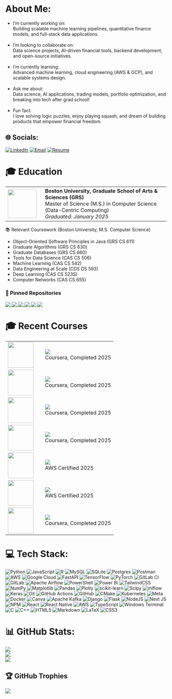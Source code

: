 # About Me:
- I’m currently working on:<br>Building scalable machine learning pipelines, quantitative finance models, and full-stack data applications.<br><br>
- I’m looking to collaborate on:<br>Data science projects, AI-driven financial tools, backend development, and open-source initiatives.<br><br>
- I’m currently learning:<br>Advanced machine learning, cloud engineering (AWS & GCP), and scalable systems design.<br><br>
- Ask me about:<br>Data science, AI applications, trading models, portfolio optimization, and breaking into tech after grad school!<br><br>
- Fun fact:<br>I love solving logic puzzles, enjoy playing squash, and dream of building products that empower financial freedom.

## 🌐 Socials:
[![LinkedIn](https://img.shields.io/badge/LinkedIn-%230077B5.svg?logo=linkedin&logoColor=white)](https://linkedin.com/in/arunesh-kumar-lal) 
[![Email](https://img.shields.io/badge/Email-D14836?logo=gmail&logoColor=white)](mailto:aklal@bu.edu) 
[![Resume](https://img.shields.io/badge/Resume-%2300C4CC.svg?logo=read-the-docs&logoColor=white)](https://www.datascienceportfol.io/static/pdf_uploads/cvs/Data_Science_Resume_Arunesh_Kumar_Lal.pdf)

# 🎓 Education

<table>
  <tr>
    <td width="100px">
      <img src="https://i.postimg.cc/9MF7pYvx/BU.png" width="90px">
    </td>
    <td>
      <b>Boston University, Graduate School of Arts & Sciences (GRS)</b><br/>
      Master of Science (M.S.) in Computer Science (Data-Centric Computing)<br/>
      <i>Graduated: January 2025</i>
    </td>
  </tr>
</table>
📚 Relevant Coursework (Boston University, M.S. Computer Science)

- Object-Oriented Software Principles in Java (GRS CS 611)
- Graduate Algorithms (GRS CS 630)
- Graduate Databases (GRS CS 660)
- Tools for Data Science (CAS CS 506)
- Machine Learning (CAS CS 542)
- Data Engineering at Scale (CDS DS 593)
- Deep Learning (CAS CS 523S)
- Computer Networks (CAS CS 655)

### 📌 Pinned Repositories

<a href="https://github.com/AruneshDev/Deep-Learning-Approach-to-IMO-Problem-Solving-in-AIMO-Competition">
  <img align="center" src="https://github-readme-stats.vercel.app/api/pin/?username=AruneshDev&repo=Deep-Learning-Approach-to-IMO-Problem-Solving-in-AIMO-Competition&theme=dark" />
</a>

<a href="https://github.com/AruneshDev/Epidemic-Engine-Data-Engineering-Project">
  <img align="center" src="https://github-readme-stats.vercel.app/api/pin/?username=AruneshDev&repo=Epidemic-Engine-Data-Engineering-Project&theme=dark" />
</a>

<a href="https://github.com/AruneshDev/Automated-Trading-System-Kalshi-Weather-Model">
  <img align="center" src="https://github-readme-stats.vercel.app/api/pin/?username=AruneshDev&repo=Automated-Trading-System-Kalshi-Weather-Model&theme=dark" />
</a>

<a href="https://github.com/AruneshDev/quant-portfolio-dashboard">
  <img align="center" src="https://github-readme-stats.vercel.app/api/pin/?username=AruneshDev&repo=quant-portfolio-dashboard&theme=dark" />
</a>

<a href="https://github.com/AruneshDev/Cloud-Access-Monitoring-Dashboard">
  <img align="center" src="https://github-readme-stats.vercel.app/api/pin/?username=AruneshDev&repo=Cloud-Access-Monitoring-Dashboard&theme=dark" />
</a>

<a href="https://github.com/AruneshDev/Netflix-Dashboard-User-Subscription-and-Revenue">
  <img align="center" src="https://github-readme-stats.vercel.app/api/pin/?username=AruneshDev&repo=Netflix-Dashboard-User-Subscription-and-Revenue&theme=dark" />
</a>

# 🎓 Recent Courses

<table>
  <tr>
    <td width="100px">
      <img src="https://i.postimg.cc/44YxCq4s/Meta.png" width="80px">
    </td>
    <td>
      <a href="https://www.coursera.org/professional-certificates/meta-back-end-developer">
        <img src="https://img.shields.io/badge/Meta%20Back--End%20Developer-0064E0?style=for-the-badge&logo=meta&logoColor=white">
      </a><br/>
      Coursera, Completed 2025
    </td>
  </tr>
  <tr>
    <td width="100px">
      <img src="https://i.postimg.cc/J0gwMR8J/wharton.jpg" width="80px">
    </td>
    <td>
      <a href="https://www.coursera.org/specializations/finance-quantitative-modeling-analysts">
        <img src="https://img.shields.io/badge/Finance%20%26%20Quantitative%20Modeling-003366?style=for-the-badge&logo=university-of-pennsylvania&logoColor=white">
      </a><br/>
      Coursera, Completed 2025
    </td>
  </tr>
  <tr>
    <td width="100px">
      <img src="https://upload.wikimedia.org/wikipedia/commons/5/51/IBM_logo.svg" width="80px">
    </td>
    <td>
      <a href="https://www.coursera.org/professional-certificates/ibm-data-science">
        <img src="https://img.shields.io/badge/IBM%20Data%20Science-054ADA?style=for-the-badge&logo=ibm&logoColor=white">
      </a><br/>
      Coursera, Completed 2025
    </td>
  </tr>
  <tr>
    <td width="100px">
      <img src="https://upload.wikimedia.org/wikipedia/commons/5/51/IBM_logo.svg" width="80px">
    </td>
    <td>
      <a href="https://www.coursera.org/professional-certificates/ibm-data-analyst">
        <img src="https://img.shields.io/badge/IBM%20Data%20Analyst-054ADA?style=for-the-badge&logo=ibm&logoColor=white">
      </a><br/>
      Coursera, Completed 2025
    </td>
  </tr>
  <tr>
    <td width="100px">
      <img src="https://upload.wikimedia.org/wikipedia/commons/9/93/Amazon_Web_Services_Logo.svg" width="80px">
    </td>
    <td>
      <a href="https://www.coursera.org/learn/aws-certified-ai-practitioner">
        <img src="https://i.postimg.cc/QtMBc8Wv/AWS-Certified-AI-Practitioner-badge-150x150-bb2bb1cae960f5ee8b93d3e2ccc9dd64bff29180.png">
      </a><br/>
      AWS Certified 2025
    </td>
  </tr>
  <tr>
    <td width="100px">
      <img src="https://upload.wikimedia.org/wikipedia/commons/9/93/Amazon_Web_Services_Logo.svg" width="80px">
    </td>
    <td>
      <a href="https://www.coursera.org/learn/aws-cloud-practitioner-essentials">
        <img src="https://i.postimg.cc/CxPpzwSR/AWS-Certified-Cloud-Practitioner-badge-150x150-17da917fbddc5383838d9f8209d2030c8d99f31e.png">
      </a><br/>
      AWS Certified 2025
    </td>
  </tr>
  <tr>
    <td width="100px">
      <img src="https://i.postimg.cc/8zLCK0dw/GCP.png" width="80px">
    </td>
    <td>
      <a href="https://www.coursera.org/specializations/from-data-to-insights-google-cloud-platform">
        <img src="https://img.shields.io/badge/GCP%20Data%20Insights-4285F4?style=for-the-badge&logo=google-cloud&logoColor=white">
      </a><br/>
      Coursera, Completed 2025
    </td>
  </tr>
</table>


# 💻 Tech Stack:
![Python](https://img.shields.io/badge/python-3670A0?style=for-the-badge&logo=python&logoColor=ffdd54) ![JavaScript](https://img.shields.io/badge/javascript-%23323330.svg?style=for-the-badge&logo=javascript&logoColor=%23F7DF1E) ![R](https://img.shields.io/badge/r-%23276DC3.svg?style=for-the-badge&logo=r&logoColor=white) ![MySQL](https://img.shields.io/badge/mysql-4479A1.svg?style=for-the-badge&logo=mysql&logoColor=white) ![SQLite](https://img.shields.io/badge/sqlite-%2307405e.svg?style=for-the-badge&logo=sqlite&logoColor=white) ![Postgres](https://img.shields.io/badge/postgres-%23316192.svg?style=for-the-badge&logo=postgresql&logoColor=white) ![Postman](https://img.shields.io/badge/Postman-FF6C37?style=for-the-badge&logo=postman&logoColor=white) ![AWS](https://img.shields.io/badge/AWS-%23FF9900.svg?style=for-the-badge&logo=amazon-aws&logoColor=white) ![Google Cloud](https://img.shields.io/badge/GoogleCloud-%234285F4.svg?style=for-the-badge&logo=google-cloud&logoColor=white) ![FastAPI](https://img.shields.io/badge/FastAPI-005571?style=for-the-badge&logo=fastapi) ![TensorFlow](https://img.shields.io/badge/TensorFlow-%23FF6F00.svg?style=for-the-badge&logo=TensorFlow&logoColor=white) ![PyTorch](https://img.shields.io/badge/PyTorch-%23EE4C2C.svg?style=for-the-badge&logo=PyTorch&logoColor=white) ![GitLab CI](https://img.shields.io/badge/gitlab%20CI-%23181717.svg?style=for-the-badge&logo=gitlab&logoColor=white) ![GitLab](https://img.shields.io/badge/gitlab-%23181717.svg?style=for-the-badge&logo=gitlab&logoColor=white) ![Apache Airflow](https://img.shields.io/badge/Apache%20Airflow-017CEE?style=for-the-badge&logo=Apache%20Airflow&logoColor=white) ![PowerShell](https://img.shields.io/badge/PowerShell-%235391FE.svg?style=for-the-badge&logo=powershell&logoColor=white) ![Power Bi](https://img.shields.io/badge/power_bi-F2C811?style=for-the-badge&logo=powerbi&logoColor=black) ![TailwindCSS](https://img.shields.io/badge/tailwindcss-%2338B2AC.svg?style=for-the-badge&logo=tailwind-css&logoColor=white) ![NumPy](https://img.shields.io/badge/numpy-%23013243.svg?style=for-the-badge&logo=numpy&logoColor=white) ![Matplotlib](https://img.shields.io/badge/Matplotlib-%23ffffff.svg?style=for-the-badge&logo=Matplotlib&logoColor=black) ![Pandas](https://img.shields.io/badge/pandas-%23150458.svg?style=for-the-badge&logo=pandas&logoColor=white) ![Plotly](https://img.shields.io/badge/Plotly-%233F4F75.svg?style=for-the-badge&logo=plotly&logoColor=white) ![scikit-learn](https://img.shields.io/badge/scikit--learn-%23F7931E.svg?style=for-the-badge&logo=scikit-learn&logoColor=white) ![Scipy](https://img.shields.io/badge/SciPy-%230C55A5.svg?style=for-the-badge&logo=scipy&logoColor=%white) ![mlflow](https://img.shields.io/badge/mlflow-%23d9ead3.svg?style=for-the-badge&logo=numpy&logoColor=blue) ![Keras](https://img.shields.io/badge/Keras-%23D00000.svg?style=for-the-badge&logo=Keras&logoColor=white) ![Git](https://img.shields.io/badge/git-%23F05033.svg?style=for-the-badge&logo=git&logoColor=white) ![GitHub Actions](https://img.shields.io/badge/github%20actions-%232671E5.svg?style=for-the-badge&logo=githubactions&logoColor=white) ![GitHub](https://img.shields.io/badge/github-%23121011.svg?style=for-the-badge&logo=github&logoColor=white) ![CMake](https://img.shields.io/badge/CMake-%23008FBA.svg?style=for-the-badge&logo=cmake&logoColor=white) ![Kubernetes](https://img.shields.io/badge/kubernetes-%23326ce5.svg?style=for-the-badge&logo=kubernetes&logoColor=white) ![Meta](https://img.shields.io/badge/Meta-%230467DF.svg?style=for-the-badge&logo=Meta&logoColor=white) ![Docker](https://img.shields.io/badge/docker-%230db7ed.svg?style=for-the-badge&logo=docker&logoColor=white) ![Canva](https://img.shields.io/badge/Canva-%2300C4CC.svg?style=for-the-badge&logo=Canva&logoColor=white) ![Apache Kafka](https://img.shields.io/badge/Apache%20Kafka-000?style=for-the-badge&logo=apachekafka) ![Django](https://img.shields.io/badge/django-%23092E20.svg?style=for-the-badge&logo=django&logoColor=white) ![Flask](https://img.shields.io/badge/flask-%23000.svg?style=for-the-badge&logo=flask&logoColor=white) ![NodeJS](https://img.shields.io/badge/node.js-6DA55F?style=for-the-badge&logo=node.js&logoColor=white) ![Next JS](https://img.shields.io/badge/Next-black?style=for-the-badge&logo=next.js&logoColor=white) ![NPM](https://img.shields.io/badge/NPM-%23CB3837.svg?style=for-the-badge&logo=npm&logoColor=white) ![React](https://img.shields.io/badge/react-%2320232a.svg?style=for-the-badge&logo=react&logoColor=%2361DAFB) ![React Native](https://img.shields.io/badge/react_native-%2320232a.svg?style=for-the-badge&logo=react&logoColor=%2361DAFB) ![AWS](https://img.shields.io/badge/AWS-%23FF9900.svg?style=for-the-badge&logo=amazon-aws&logoColor=white) ![TypeScript](https://img.shields.io/badge/typescript-%23007ACC.svg?style=for-the-badge&logo=typescript&logoColor=white) ![Windows Terminal](https://img.shields.io/badge/Windows%20Terminal-%234D4D4D.svg?style=for-the-badge&logo=windows-terminal&logoColor=white) ![C](https://img.shields.io/badge/c-%2300599C.svg?style=for-the-badge&logo=c&logoColor=white) ![C++](https://img.shields.io/badge/c++-%2300599C.svg?style=for-the-badge&logo=c%2B%2B&logoColor=white) ![HTML5](https://img.shields.io/badge/html5-%23E34F26.svg?style=for-the-badge&logo=html5&logoColor=white) ![Markdown](https://img.shields.io/badge/markdown-%23000000.svg?style=for-the-badge&logo=markdown&logoColor=white) ![LaTeX](https://img.shields.io/badge/latex-%23008080.svg?style=for-the-badge&logo=latex&logoColor=white) ![CSS3](https://img.shields.io/badge/css3-%231572B6.svg?style=for-the-badge&logo=css3&logoColor=white)
# 📊 GitHub Stats:
![](https://github-readme-stats.vercel.app/api?username=AruneshDev&theme=dark&hide_border=false&include_all_commits=false&count_private=false)<br/>
![](https://nirzak-streak-stats.vercel.app/?user=AruneshDev&theme=dark&hide_border=false)<br/>
![](https://github-readme-stats.vercel.app/api/top-langs/?username=AruneshDev&theme=dark&hide_border=false&include_all_commits=false&count_private=false&layout=compact)

## 🏆 GitHub Trophies
![](https://github-profile-trophy.vercel.app/?username=AruneshDev&theme=radical&no-frame=false&no-bg=false&margin-w=4)


<!-- Proudly created with GPRM ( https://gprm.itsvg.in ) -->
